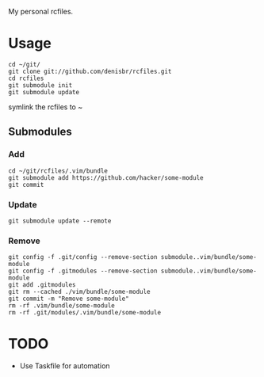 My personal rcfiles.

# Usage

    cd ~/git/
    git clone git://github.com/denisbr/rcfiles.git
    cd rcfiles
    git submodule init
    git submodule update

symlink the rcfiles to ~

## Submodules

### Add 

    cd ~/git/rcfiles/.vim/bundle
    git submodule add https://github.com/hacker/some-module
    git commit

### Update

    git submodule update --remote

### Remove

    git config -f .git/config --remove-section submodule..vim/bundle/some-module
    git config -f .gitmodules --remove-section submodule..vim/bundle/some-module
    git add .gitmodules
    git rm --cached ./vim/bundle/some-module
    git commit -m "Remove some-module"
    rm -rf .vim/bundle/some-module
    rm -rf .git/modules/.vim/bundle/some-module

# TODO

* Use Taskfile for automation
